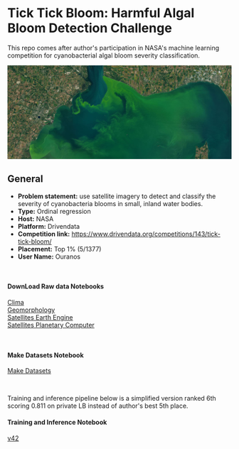 # Tick Tick Bloom: Harmful Algal Bloom Detection Challenge
This repo comes after author's participation in NASA's machine learning competition for cyanobacterial algal bloom severity classification. 

<img src="assets/competition_cyano_banner.jpeg" alt="competition_cyano_banner" />


## General
* **Problem statement:** use satellite imagery to detect and classify the severity of cyanobacteria blooms in small, inland water bodies.
* **Type:** Ordinal regression
* **Host:** NASA
* **Platform:** Drivendata
* **Competition link:** https://www.drivendata.org/competitions/143/tick-tick-bloom/
* **Placement:** Top 1% (5/1377)  
* **User Name:** Ouranos  



<br />  


#### **DownLoad Raw data Notebooks**  
[Clima](download_clima_noaahrrr.ipynb)  
[Geomorphology](download_DEM_PlanetaryComputer.ipynb)  
[Satellites Earth Engine](download_satellite_EarthEngine.ipynb)  
[Satellites Planetary Computer](download_satellite_PlanetaryComputer.ipynb)  

<br />   

#### **Make Datasets Notebook**  
[Make Datasets](make_datasets.ipynb)  

<br />  


Training and inference pipeline below is a simplified version ranked 6th scoring 0.811 on private LB instead of author's best 5th place.  

#### **Training and Inference Notebook**
[v42](lgbmNN_ee_gkf_S_v42g.ipynb)    

<br />  





